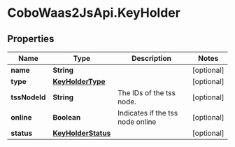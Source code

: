 # CoboWaas2JsApi.KeyHolder

## Properties

Name | Type | Description | Notes
------------ | ------------- | ------------- | -------------
**name** | **String** |  | [optional] 
**type** | [**KeyHolderType**](KeyHolderType.md) |  | [optional] 
**tssNodeId** | **String** | The IDs of the tss node. | [optional] 
**online** | **Boolean** | Indicates if the tss node online | [optional] 
**status** | [**KeyHolderStatus**](KeyHolderStatus.md) |  | [optional] 


